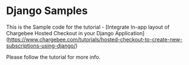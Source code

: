 # Django Samples

This is the Sample code for the tutorial - [Integrate In-app layout of Chargebee Hosted Checkout in your Django Application] (https://www.chargebee.com/tutorials/hosted-checkout-to-create-new-subscriptions-using-django/)

Please follow the tutorial for more info.
